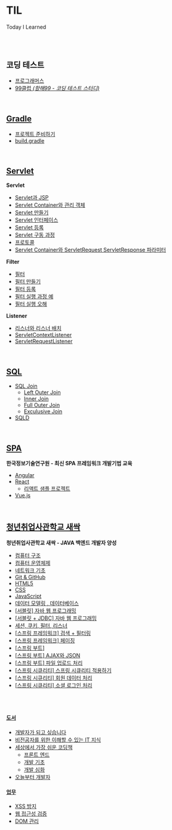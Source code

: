 # TIL
Today I Learned

<br><br>

## 코딩 테스트
- [프로그래머스](https://github.com/leeseoeun/programmers.git)
- [99클럽 *(항해99 - 코딩 테스트 스터디)*](https://github.com/leeseoeun/99club.git)

<br>

## [Gradle](./01)
- [프로젝트 준비하기](./01/README.md)
- [build.gradle](./01/02._build.gradle.md)

<br>

## [Servlet](./Servlet)
<b>Servlet</b>

- [Servlet과 JSP](./Servlet/01.%20Servlet과%20JSP.md)
- [Servlet Container와 관리 객체](./Servlet/02.%20Servlet%20Container와%20관리%20객체.md)
- [Servlet 만들기](./Servlet/03.%20Servlet%20만들기.md)
- [Servlet 인터페이스](./Servlet/04.%20Servlet%20인터페이스.md)
- [Servlet 등록](./Servlet/04-0.%20Servlet%20등록.md)
- [Servlet 구동 과정](./Servlet/04-1.%20Servlet%20구동%20과정.md)
- [프로토콜](./Servlet/04-2.%20프로토콜.md)
- [Servlet Container와 ServletRequest ServletResponse 파라미터](./Servlet/05.%20Servlet%20Container와%20ServletRequest%20ServletResponse%20파라미터.md)

<b>Filter</b>

- [필터](./Servlet/06.%20필터.md)
- [필터 만들기](./Servlet/07.%20필터%20만들기.md)
- [필터 등록](./Servlet/07-0.%20필터%20등록.md)
- [필터 실행 과정 예](./Servlet/08.%20필터%20실행%20과정%20예.md)
- [필터 실행 오해](./Servlet/09.%20필터%20실행%20오해.md)

<b>Listener</b>

- [리스너와 리스너 배치](./Servlet/10-0.%20리스너와%20리스너%20배치.md)
- [ServletContextListener](./Servlet/10-1.%20ServletContextListener.md)
- [ServletRequestListener](./Servlet/10-2.%20ServletRequestListener.md)

<br>

## [SQL](./SQL)
- [SQL Join](./SQL/SQLJoin.md)
    - [Left Outer Join](./SQL/1.%20LeftOuterJoin.md)
    - [Inner Join](./SQL/2.%20InnerJoin.md)
    - [Full Outer Join](./SQL/3.%20FullOuterJoin.md)
    - [Exculusive Join](./SQL/4.%20ExculusiveJoin.md)
- [SQLD](./SQL/SQLD.md)

<br>

## [SPA](./SPA)
<b>한국정보기술연구원 - 최신 SPA 프레임워크 개발기법 교육</b>

- [Angular](./SPA/Angular.md)
- [React](./SPA/React.md)
    - [리액트 샘플 프로젝트](https://github.com/leeseoeun/hello-react.git)
- [Vue.js](./SPA/Vue.md)

<br>

## [청년취업사관학교 새싹](./청년취업사관학교%20새싹/)
<b>청년취업사관학교 새싹 - JAVA 백엔드 개발자 양성</b>

- [컴퓨터 구조](./청년취업사관학교%20새싹/[0926]%20컴퓨터%20구조.md)
- [컴퓨터 운영체제](./청년취업사관학교%20새싹/[1001]%20컴퓨터%20운영체제.md)
- [네트워크 기초](./청년취업사관학교%20새싹/[1008%20,%201010]%20네트워크%20기초.md)
- [Git & GitHub](./청년취업사관학교%20새싹/[0926]%20컴퓨터%20구조.md)
- [HTML5](./청년취업사관학교%20새싹/[1017]%20HTML5.md)
- [CSS](./청년취업사관학교%20새싹/[1019]%20CSS3.md)
- [JavaScript](./청년취업사관학교%20새싹/[1022]%20JavaScript.md)
- [데이터 모델링 , 데이터베이스](./청년취업사관학교%20새싹/[1024%20,%201026]%20데이터%20모델링%20,%20데이터베이스.md)
- [[서블릿] 자바 웹 프로그래밍](./청년취업사관학교%20새싹/[1029]%20[서블릿]%20자바%20웹%20프로그래밍.md)
- [[서블릿 + JDBC] 자바 웹 프로그래밍](./청년취업사관학교%20새싹/[1102]%20[서블릿%20+%20JDBC]%20자바%20웹%20프로그래밍.md)
- [세션, 쿠키, 필터, 리스너](./청년취업사관학교%20새싹/[1105]%20세션,%20쿠키,%20필터,%20리스너.md)
- [[스프링 프레임워크] 검색 + 필터링](./청년취업사관학교%20새싹/[1107]%20[검색%20+%20필터링]%20스프링%20프레임워크.md)
- [[스프링 프레임워크] 페이징](./청년취업사관학교%20새싹/[1107]%20[페이징]%20스프링%20프레임워크.md)
- [[스프링 부트]](./청년취업사관학교%20새싹/[1114]%20스프링%20부트.md)
- [[스프링 부트] AJAX와 JSON](./청년취업사관학교%20새싹/[1119]%20AJAX와%20JSON.md)
- [[스프링 부트] 파일 업로드 처리](./청년취업사관학교%20새싹/[1126]%20파일%20업로드%20처리.md)
- [[스프링 시큐리티] 스프링 시큐리티 적용하기](./청년취업사관학교%20새싹/[1128]%20[스프링%20시큐리티]%20스프링%20시큐리티%20적용하기.md)
- [[스프링 시큐리티] 회원 데이터 처리](./청년취업사관학교%20새싹/[1128]%20[스프링%20시큐리티]%20회원%20데이터%20처리.md)
- [[스프링 시큐리티] 소셜 로그인 처리](./청년취업사관학교%20새싹/[1128]%20[스프링%20시큐리티]%20소셜%20로그인%20처리.md)

<br><br>

#### [도서](./book)
- [개발자가 되고 싶습니다](./book/개발자가_되고_싶습니다.md)
- [비전공자를 위한 이해할 수 있는 IT 지식](./book/비전공자를_위한_이해할_수_있는_IT_지식.md)
- [세상에서 가장 쉬운 코딩책](./book/세상에서_가장_쉬운_코딩책.md)
    - [프론트 엔드](./book/세상에서_가장_쉬운_코딩책_프론트엔드.md)
    - [개발 기초](./book/세상에서_가장_쉬운_코딩책_개발_기초.md)
    - [개발 심화](./book/세상에서_가장_쉬운_코딩책_개발_심화.md)
- [오늘부터 개발자](./book/오늘부터_개발자.md)

#### [업무](./company)
- [XSS 방지](./company/01.%20XSS%20방지.md)
- [웹 접근성 검증](./company/02.%20웹%20접근성%20검증.md)
- [DOM 관리](./company/03.%20DOM%20관리.md)
